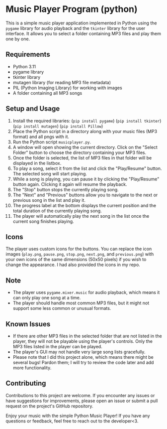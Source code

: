 # Music Player Program (python)

This is a simple music player application implemented in Python using the `pygame` library for audio playback and the `tkinter` library for the user interface. It allows you to select a folder containing MP3 files and play them one by one.

## Requirements
- Python 3.11
- pygame library
- tkinter library
- mutagen library (for reading MP3 file metadata)
- PIL (Python Imaging Library) for working with images
- A folder containing all MP3 songs

## Setup and Usage
1. Install the required libraries:
(`pip install pygame`)
(`pip install tkinter`)
(`pip install mutagen`)
(`pip install Pillow`)
2. Place the Python script in a directory along with your music files (MP3 format) and all pngs with it.
3. Run the Python script `musicplayer.py`.
4. A window will open showing the current directory. Click on the "Select Folder" button to choose the directory containing your MP3 files.
5. Once the folder is selected, the list of MP3 files in that folder will be displayed in the listbox.
6. To play a song, select it from the list and click the "Play/Resume" button. The selected song will start playing.
7. While a song is playing, you can pause it by clicking the "Play/Resume" button again. Clicking it again will resume the playback.
8. The "Stop" button stops the currently playing song.
9. The "Next" and "Previous" buttons allow you to navigate to the next or previous song in the list and play it.
10. The progress label at the bottom displays the current position and the total duration of the currently playing song.
11. The player will automatically play the next song in the list once the current song finishes playing.

## Icons
The player uses custom icons for the buttons. You can replace the icon images (`play.png`, `pause.png`, `stop.png`, `next.png`, and `previous.png`) with your own icons of the same dimensions (50x50 pixels) if you wish to change the appearance. I had also provided the icons in my repo.

## Note
- The player uses `pygame.mixer.music` for audio playback, which means it can only play one song at a time.
- The player should handle most common MP3 files, but it might not support some less common or unusual formats.

## Known Issues
- If there are other MP3 files in the selected folder that are not listed in the player, they will not be playable using the player's controls. Only the MP3 files listed in the player can be played.
- The player's GUI may not handle very large song lists gracefully.
- Please note that I did this project alone, which means there might be several bugs! Pardon them; I will try to review the code later and add more functionality.

## Contributing
Contributions to this project are welcome. If you encounter any issues or have suggestions for improvements, please open an issue or submit a pull request on the project's GitHub repository.

Enjoy your music with the simple Python Music Player! If you have any questions or feedback, feel free to reach out to the developer<3.
